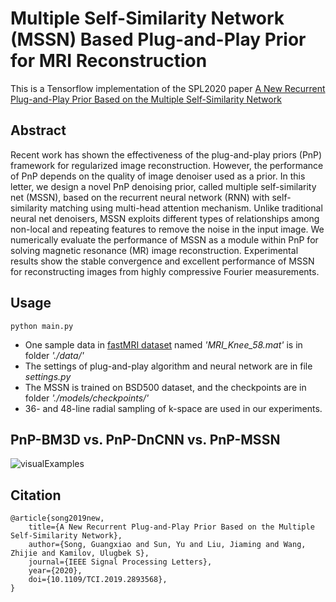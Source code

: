 # Multiple Self-Similarity Network (MSSN) Based Plug-and-Play Prior for MRI Reconstruction
This is a Tensorflow implementation of the SPL2020 paper [A New Recurrent Plug-and-Play Prior Based on the Multiple Self-Similarity Network](https://ieeexplore.ieee.org/document/9018286)

## Abstract
Recent work has shown the effectiveness of the plug-and-play priors (PnP) framework for regularized image reconstruction. However, the performance of PnP depends on the quality of image denoiser used as a prior. In this letter, we design a novel PnP denoising prior, called multiple self-similarity net (MSSN), based on the recurrent neural network (RNN) with self-similarity matching using multi-head attention mechanism. Unlike traditional neural net denoisers, MSSN exploits different types of relationships among non-local and repeating features to remove the noise in the input image. We numerically evaluate the performance of MSSN as a module within PnP for solving magnetic resonance (MR) image reconstruction. Experimental results show the stable convergence and excellent performance of MSSN for reconstructing images from highly compressive Fourier measurements.

## Usage
```
python main.py
```
* One sample data in [fastMRI dataset](https://fastmri.org/dataset) named *'MRI_Knee_58.mat'* is in folder *'./data/'*
* The settings of plug-and-play algorithm and neural network are in file *settings.py*
* The MSSN is trained on BSD500 dataset, and the checkpoints are in folder *'./models/checkpoints/'*
* 36- and 48-line radial sampling of k-space are used in our experiments. 

## PnP-BM3D vs. PnP-DnCNN vs. PnP-MSSN
![visualExamples](images/compare.gif)

## Citation
```
@article{song2019new,
    title={A New Recurrent Plug-and-Play Prior Based on the Multiple Self-Similarity Network},
    author={Song, Guangxiao and Sun, Yu and Liu, Jiaming and Wang, Zhijie and Kamilov, Ulugbek S},
    journal={IEEE Signal Processing Letters},
    year={2020},
    doi={10.1109/TCI.2019.2893568},
}
```